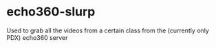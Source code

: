 echo360-slurp
=============

Used to grab all the videos from a certain class from the (currently only PDX) echo360 server